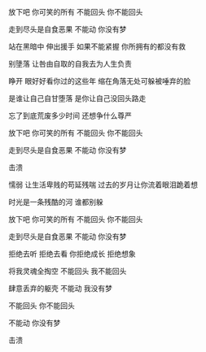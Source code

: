 放下吧 你可笑的所有 不能回头 你不能回头

走到尽头是自食恶果 不能动 你没有梦

站在黑暗中 伸出援手 如果不能紧握 你所拥有的都没有救

别墬落 让咎由自取的自我去为人生负责

睁开 眼好好看你过的这些年 缩在角落无处可躲被唾弃的脸

是谁让自己自甘堕落 是你让自己没回头路走

忘了到底荒废多少时间 还想争什么尊严

放下吧 你可笑的所有 不能回头 你不能回头

走到尽头是自食恶果 不能动 你没有梦

击溃

懦弱 让生活卑贱的苟延残喘 过去的岁月让你流着眼泪跪着想

时光是一条残酷的河 谁都别躲

放下吧 你可笑的所有 不能回头 你不能回头

走到尽头是自食恶果 不能动 你没有梦

拒绝去听 拒绝去看 你拒绝成长 拒绝想象

将我灵魂全掏空 不能回头 我不能回头

肆意丢弃的躯壳 不能动 我没有梦

不能回头 你不能回头

不能动 你没有梦

击溃